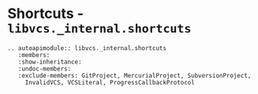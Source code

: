 # Shortcuts - `libvcs._internal.shortcuts`

```{eval-rst}
.. autoapimodule:: libvcs._internal.shortcuts
   :members:
   :show-inheritance:
   :undoc-members:
   :exclude-members: GitProject, MercurialProject, SubversionProject,
     InvalidVCS, VCSLiteral, ProgressCallbackProtocol
```
